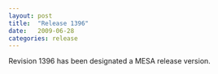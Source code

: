 ```yaml
---
layout: post
title:  "Release 1396"
date:   2009-06-28
categories: release
---
```


Revision 1396 has been designated a MESA release version.
